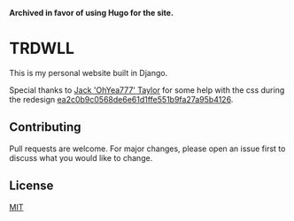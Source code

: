 __Archived in favor of using Hugo for the site.__

# TRDWLL
This is my personal website built in Django. 

Special thanks to [Jack 'OhYea777' Taylor](https://jacktaylor.nz) for some help with the css during the redesign [ea2c0b9c0568de6e61d1ffe551b9fa27a95b4126](https://github.com/trdwll/TRDWLL.com/commit/ea2c0b9c0568de6e61d1ffe551b9fa27a95b4126).

## Contributing
Pull requests are welcome. For major changes, please open an issue first to discuss what you would like to change.

## License
[MIT](https://choosealicense.com/licenses/mit/)
